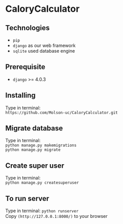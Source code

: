 # CaloryCalculator


## Technologies
- `pip`
- `django` as our web framework
- `sqlite` used database engine
  
## Prerequisite
 - `django` >= 4.0.3
  
## Installing
Type in terminal:  
`https://github.com/Molson-uc/CaloryCalculator.git`

## Migrate database
Type in terminal:   
`python manage.py makemigrations`   
`python manage.py migrate`

## Create super user
Type in terminal:   
`python manage.py createsuperuser`

## To run server
Type in terminal: 
`python runserver`  
Copy `(http://127.0.0.1:8000/)`  to your browser
